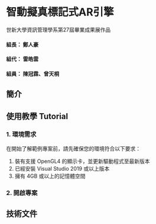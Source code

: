 # 智動擬真標記式AR引擎
世新大學資訊管理學系第27屆畢業成果展作品
#### 組長： 鄭人豪
#### 組代： 雷皓雲
#### 組員： 陳冠霖、曾天桐

## 簡介


## 使用教學 Tutorial
### 1. 環境需求
  在開始了解範例專案前，請先確保您的環境符合以下要求：
  1. 裝有支援 OpenGL4 的顯示卡，並更新驅動程式至最新版本
  2. 已經安裝 Visual Studio 2019 或以上版本
  3. 擁有 4GB 或以上的記憶體空間
  
### 2. 開啟專案
  

## 技術文件
